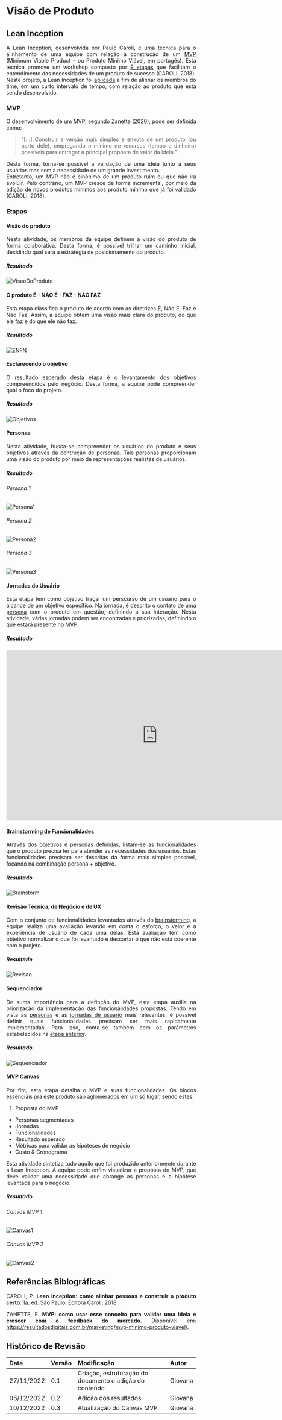 # Visão de Produto

<style>body {text-align: justify}</style>

## Lean Inception
A Lean Inception, desenvolvida por Paulo Caroli, é uma técnica para o alinhamento de uma equipe com relação à construção de um [MVP](#mvp) (Minimum Viable Product – ou Produto Mínimo Viável, em portugês). Esta técnica promove um workshop composto por [9 etapas](#etapas) que facilitam o entendimento das necessidades de um produto de sucesso (CAROLI, 2018).  
Neste projeto, a Lean Inception foi [aplicada](#execucao) a fim de alinhar os membros do time, em um curto intervalo de tempo, com relação ao produto que está sendo desenvolvido.

### MVP
O desenvolvimento de um MVP, segundo Zanette (2020), pode ser definida como:  
>"[...] Construir a versão mais simples e enxuta de um produto (ou parte dele), empregando o mínimo de recursos (tempo e dinheiro) possíveis para entregar a principal proposta de valor da ideia."  

Desta forma, torna-se possível a validação de uma ideia junto a seus usuários mas sem a necessidade de um grande investimento.  
Entretanto, um MVP não é sinônimo de um produto ruim ou que não irá evoluir. Pelo contrário, um MVP cresce de forma incremental, por meio da adição de novos produtos mínimos aos produto mínimo que já foi validado (CAROLI, 2018).

### Etapas
#### Visão do produto
Nesta atividade, os membros da equipe definem a visão do produto de forma colaborativa. Desta forma, é possível trilhar um caminho inicial, decidindo qual será a estratégia de posicionamento do produto.
##### Resultado
![VisaoDoProduto](https://user-images.githubusercontent.com/54070461/205945421-0d11ccd9-0e40-4142-9a33-bc68147a32a9.png)

#### O produto É - NÃO É - FAZ - NÃO FAZ
Esta etapa classifica o produto de acordo com as diretrizes É, Não É, Faz e Não Faz. Assim, a equipe obtem uma visão mais clara do produto, do que ele faz e do que ele não faz.
##### Resultado
![ENFN](https://user-images.githubusercontent.com/54070461/205945511-cda65ecf-8917-4008-b22a-0a9f10bfe585.png)

#### Esclarecendo o objetivo
O resultado esperado desta etapa é o levantamento dos objetivos compreendidos pelo negócio. Desta forma, a equipe pode compreender qual o foco do projeto.
##### Resultado
![Objetivos](https://user-images.githubusercontent.com/54070461/205945658-8dbfcc95-01f2-461e-8a04-e10609a551a6.png)

#### Personas
Nesta atividade, busca-se compreender os usuários do produto e seus objetivos através da contrução de personas. Tais personas proporcionam uma visão do produto por meio de representações realistas de usuários.
##### Resultado
###### Persona 1
![Persona1](https://user-images.githubusercontent.com/54070461/205946293-2b1da1a5-3391-4adf-bec7-56f22934e7b8.png)
###### Persona 2
![Persona2](https://user-images.githubusercontent.com/54070461/205946437-b5d02544-35cb-4682-9bc0-faacf6c46a61.png)
###### Persona 3
![Persona3](https://user-images.githubusercontent.com/54070461/205946498-f83ec702-a58d-4eae-8d1f-1485dc522976.png)

#### Jornadas do Usuário
Esta etapa tem como objetivo traçar um perscurso de um usuário para o alcance de um objetivo específico. Na jornada, é descrito o contato de uma [persona](#personas) com o produto em questão, definindo a sua interação. Nesta atividade, várias jornadas podem ser encontradas e priorizadas, definindo o que estará presente no MVP.
##### Resultado
<iframe style="border: 1px solid rgba(0, 0, 0, 0.1);" width="800" height="450" src="https://www.figma.com/embed?embed_host=share&url=https%3A%2F%2Fwww.figma.com%2Ffile%2FUoMrW48HXi95MsQusizjuz%2FJornada-base-de-usu%25C3%25A1rios---PUMA-(Copy)%3Fnode-id%3D0%253A1%26t%3Da99Aye13ltRIcDsH-1" allowfullscreen></iframe>

#### Brainstorming de Funcionalidades
Através dos [objetivos](#esclarecendo-o-objetivo) e [personas](#personas) definidas, listam-se as funcionalidades que o produto precisa ter para atender as necessidades dos usuários. Estas funcionalidades precisam ser descritas da forma mais simples possível, focando na combinação persona + objetivo.
##### Resultado
![Brainstorm](https://user-images.githubusercontent.com/54070461/205946661-89bc8c79-5f07-46c7-9d23-dafb19076c8a.png)

#### Revisão Técnica, de Negócio e de UX
Com o conjunto de funcionalidades levantados através do [brainstorming](#brainstorming-de-funcionalidades), a equipe realiza uma avaliação levando em conta o esforço, o valor e a experiência de usuário de cada uma delas. Esta avaliação tem como objetivo normalizar o que foi levantado e descartar o que não está coerente com o projeto.
##### Resultado
![Revisao](https://user-images.githubusercontent.com/54070461/205946771-c985e72f-23b5-49b3-8e7c-b204c0a1c26a.png)

#### Sequenciador
De suma importância para a definção do MVP, esta etapa auxilia na priorização da implementação das funcionalidades propostas. Tendo em vista as [personas](#personas) e as [jornadas de usuário](#jornadas-do-usuario) mais relevantes, é possível definir quais funcionalidades precisam ser mais rapidamente implementadas. Para isso, conta-se também com os parâmetros estabelecidos na [etapa anterior](#revisao-tecnica-de-negocio-e-de-ux).
##### Resultado
![Sequenciador](https://user-images.githubusercontent.com/54070461/205946873-fc6015bb-9ebb-43a4-9df0-6a8eb75a6010.png)

#### MVP Canvas
Por fim, esta etapa detalha o MVP e suas funcionalidades. Os blocos essenciais pra este produto são aglomerados em um só lugar, sendo estes:  

1. Proposta do MVP
* Personas segmentadas
* Jornadas
* Funcionalidades
* Resultado esperado
* Métricas para validar as hipóteses de negócio
* Custo & Cronograma

Esta atividade sintetiza tudo aquilo que foi produzido anteriormente durante a Lean Inception. A equipe pode enfim visualizar a proposta do MVP, que deve validar uma necessidade que abrange as personas e a hipótese levantada para o negócio.
##### Resultado
###### Canvas MVP 1
![Canvas1](https://user-images.githubusercontent.com/54070461/206876548-8dd3d497-477f-415e-b4f8-16ce5a1f0beb.png)
###### Canvas MVP 2
![Canvas2](https://user-images.githubusercontent.com/54070461/205947124-e00c76d3-8c85-47a2-ac42-7db794a6ba9b.png)

## Referências Biblográficas
CAROLI, P. **Lean Inception: como alinhar pessoas e construir o produto certo**. 1a. ed. São Paulo: Editora Caroli, 2018.

ZANETTE, F. **MVP: como usar esse conceito para validar uma ideia e crescer com o feedback do mercado.** Disponível em: <https://resultadosdigitais.com.br/marketing/mvp-minimo-produto-viavel/>.

## Histórico de Revisão
| Data       | Versão | Modificação | Autor |
| :--------- | :----- | :---------- | :---- |
| 27/11/2022 | 0.1    | Criação, estruturação do documento e adição do conteúdo | Giovana |
| 06/12/2022 | 0.2    | Adição dos resultados | Giovana |
| 10/12/2022 | 0.3    | Atualização do Canvas MVP | Giovana |
